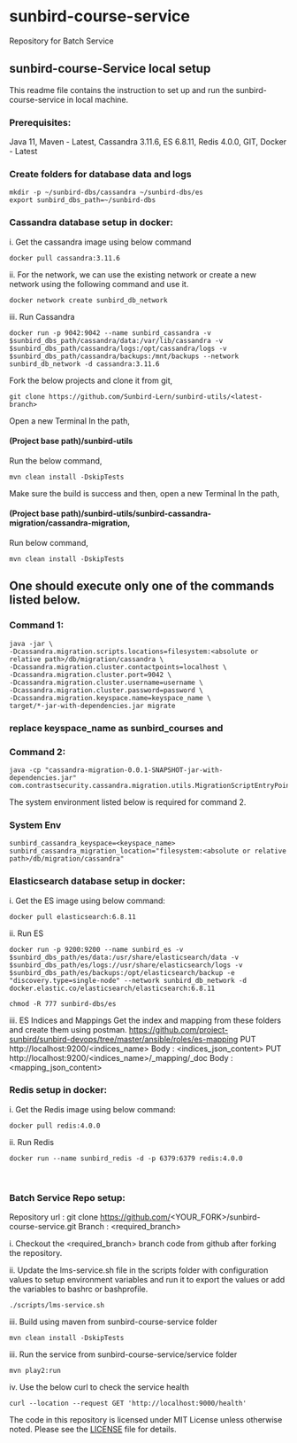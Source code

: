 # sunbird-course-service

Repository for Batch Service

## sunbird-course-Service local setup
This readme file contains the instruction to set up and run the sunbird-course-service in local machine.

### Prerequisites:
Java 11,
Maven - Latest,
Cassandra 3.11.6,
ES 6.8.11,
Redis 4.0.0,
GIT,
Docker - Latest

### Create folders for database data and logs

```shell
mkdir -p ~/sunbird-dbs/cassandra ~/sunbird-dbs/es
export sunbird_dbs_path=~/sunbird-dbs
```

### Cassandra database setup in docker:



i. Get the cassandra image using below command
```shell
docker pull cassandra:3.11.6
```
ii. For the network, we can use the existing network or create a new network using the following command and use it.
```shell
docker network create sunbird_db_network
```
iii. Run Cassandra
```shell
docker run -p 9042:9042 --name sunbird_cassandra -v $sunbird_dbs_path/cassandra/data:/var/lib/cassandra -v $sunbird_dbs_path/cassandra/logs:/opt/cassandra/logs -v $sunbird_dbs_path/cassandra/backups:/mnt/backups --network sunbird_db_network -d cassandra:3.11.6
```
Fork the below projects and clone it from git,
```shell
git clone https://github.com/Sunbird-Lern/sunbird-utils/<latest-branch>
```
Open a new Terminal In the path,
#### (Project base path)/sunbird-utils
Run the below command,
```shell
mvn clean install -DskipTests
``` 
Make sure the build is success and then,
open a new Terminal In the path,
#### (Project base path)/sunbird-utils/sunbird-cassandra-migration/cassandra-migration,
Run below command,
```shell
mvn clean install -DskipTests
``` 
## One should execute only one of the commands listed below.
### Command 1:
```shell
java -jar \
-Dcassandra.migration.scripts.locations=filesystem:<absolute or relative path>/db/migration/cassandra \
-Dcassandra.migration.cluster.contactpoints=localhost \
-Dcassandra.migration.cluster.port=9042 \
-Dcassandra.migration.cluster.username=username \
-Dcassandra.migration.cluster.password=password \
-Dcassandra.migration.keyspace.name=keyspace_name \
target/*-jar-with-dependencies.jar migrate
``` 
### replace keyspace_name as sunbird_courses and 
### Command 2:
```shell
java -cp "cassandra-migration-0.0.1-SNAPSHOT-jar-with-dependencies.jar" com.contrastsecurity.cassandra.migration.utils.MigrationScriptEntryPoint
```
The system environment listed below is required for command 2.
### System Env
```shell
sunbird_cassandra_keyspace=<keyspace_name>
sunbird_cassandra_migration_location="filesystem:<absolute or relative path>/db/migration/cassandra"
``` 

### Elasticsearch database setup in docker:
i. Get the ES image using below command:
```shell
docker pull elasticsearch:6.8.11
```
ii. Run ES
```shell
docker run -p 9200:9200 --name sunbird_es -v $sunbird_dbs_path/es/data:/usr/share/elasticsearch/data -v $sunbird_dbs_path/es/logs://usr/share/elasticsearch/logs -v $sunbird_dbs_path/es/backups:/opt/elasticsearch/backup -e "discovery.type=single-node" --network sunbird_db_network -d docker.elastic.co/elasticsearch/elasticsearch:6.8.11

chmod -R 777 sunbird-dbs/es
```
iii. ES Indices and Mappings
Get the index and mapping from these folders and create them using postman.
https://github.com/project-sunbird/sunbird-devops/tree/master/ansible/roles/es-mapping
PUT http://localhost:9200/<indices_name> Body : <indices_json_content>
PUT http://localhost:9200/<indices_name>/_mapping/_doc Body : <mapping_json_content>

### Redis setup in docker:
i. Get the Redis image using below command:
```shell
docker pull redis:4.0.0
```
ii. Run Redis
```shell
docker run --name sunbird_redis -d -p 6379:6379 redis:4.0.0
```
​
### Batch Service Repo setup:
Repository url : git clone https://github.com/<YOUR_FORK>/sunbird-course-service.git
Branch : <required_branch>

i. Checkout the <required_branch> branch code from github after forking the repository.

ii. Update the lms-service.sh file in the scripts folder with configuration values to setup environment variables and run it to export the values or add the variables to bashrc or bashprofile.
```shell
./scripts/lms-service.sh
```
iii. Build using maven from sunbird-course-service folder
```shell
mvn clean install -DskipTests
```
iii. Run the service from sunbird-course-service/service folder
```shell
mvn play2:run
```
iv. Use the below curl to check the service health
```shell
curl --location --request GET 'http://localhost:9000/health'
```

The code in this repository is licensed under MIT License unless otherwise noted. Please see the [LICENSE](https://github.com/project-sunbird/sunbird-lms-service/blob/master/LICENSE) file for details.
